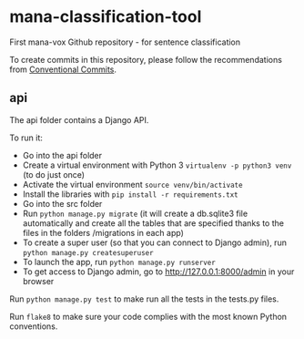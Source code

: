 # mana-classification-tool
First mana-vox Github repository - for sentence classification

To create commits in this repository, please follow the recommendations from [Conventional Commits](https://www.conventionalcommits.org/en/v1.0.0/).


## api
The api folder contains a Django API.


To run it:
- Go into the api folder
- Create a virtual environment with Python 3 `virtualenv -p python3 venv` (to do just once)
- Activate the virtual environment `source venv/bin/activate`
- Install the libraries with `pip install -r requirements.txt`
- Go into the src folder
- Run `python manage.py migrate` (it will create a db.sqlite3 file automatically and create all the tables that are specified thanks to the files in the folders /migrations in each app)
- To create a super user (so that you can connect to Django admin), run `python manage.py createsuperuser`
- To launch the app, run `python manage.py runserver`
- To get access to Django admin, go to http://127.0.0.1:8000/admin in your browser


Run `python manage.py test` to make run all the tests in the tests.py files.


Run `flake8` to make sure your code complies with the most known Python conventions.
